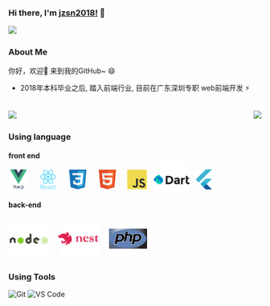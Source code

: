 ### Hi there, I'm [jzsn2018!](https://github.com/jzsn2018) 👏

![](https://komarev.com/ghpvc/?username=jzsn2018&style=flat-square&color=ff69b4)
<br />
### About Me
你好，欢迎👏 来到我的GitHub~ 😄
<br />
- 2018年本科毕业之后, 踏入前端行业, 目前在广东深圳专职 web前端开发 ⚡
<br />
<div style="display:flex;justify-content: space-between;">
<a style="margin-right: 10px;" href="https://github.com/jzsn2018"> <img  src="https://github-readme-stats.vercel.app/api?username=jzsn2018&count_private=true&show_icons=true" width=495/> </a>
<a href="https://github.com/jzsn2018"> <img  src="https://github-readme-stats.vercel.app/api/top-langs/?username=jzsn2018&layout=compact" width=495/> </a>
</div>

### Using language

#### front end

<p style="margin:0">
<img style="margin-right:15px" src=https://raw.githubusercontent.com/devicons/devicon/master/icons/vuejs/vuejs-original-wordmark.svg alt=vuejs width="40" height="40"/>
<img style="margin-right:15px" src=https://raw.githubusercontent.com/devicons/devicon/master/icons/react/react-original-wordmark.svg alt=react width="40" height="40"/>
<img style="margin-right:15px" src=https://raw.githubusercontent.com/devicons/devicon/master/icons/css3/css3-original.svg alt=css3 width="40" height="40"/>
<img style="margin-right:15px" src=https://raw.githubusercontent.com/devicons/devicon/master/icons/html5/html5-original.svg alt=html5 width="40" height="40"/>
<img style="margin-right:15px" src=https://raw.githubusercontent.com/devicons/devicon/master/icons/javascript/javascript-original.svg alt=javascript width="40" height="40"/>
<img style="margin:0 20px 0 10px;transform: scale(1.8);" src=https://raw.githubusercontent.com/devicons/devicon/master/icons/dart/dart-original-wordmark.svg alt=dart width="40" height="40"/>
<img style="margin-right:15px" src=https://raw.githubusercontent.com/devicons/devicon/master/icons/flutter/flutter-original.svg alt=flutter width="40" height="40"/>
</p>

#### back-end

<p>
<img style="margin-right:15px" src=https://raw.githubusercontent.com/devicons/devicon/master/icons/nodejs/nodejs-original-wordmark.svg alt=nodejs width="80" height="80"/>
<img style="margin-right:15px" src=https://raw.githubusercontent.com/devicons/devicon/master/icons/nestjs/nestjs-plain-wordmark.svg alt=nestjs width="80" height="80"/>
<img style="margin-right:15px" src=https://raw.githubusercontent.com/devicons/devicon/master/icons/php/php-original.svg alt=php width="80" height="80"/>
</p>

### Using Tools
![Git](https://img.shields.io/badge/-Git-%23F05032?style=for-the-badge&logo=git&logoColor=%23ffffff)
![VS Code](https://img.shields.io/badge/-VSCode-%23007ACC?style=for-the-badge&logo=visual-studio-code)
